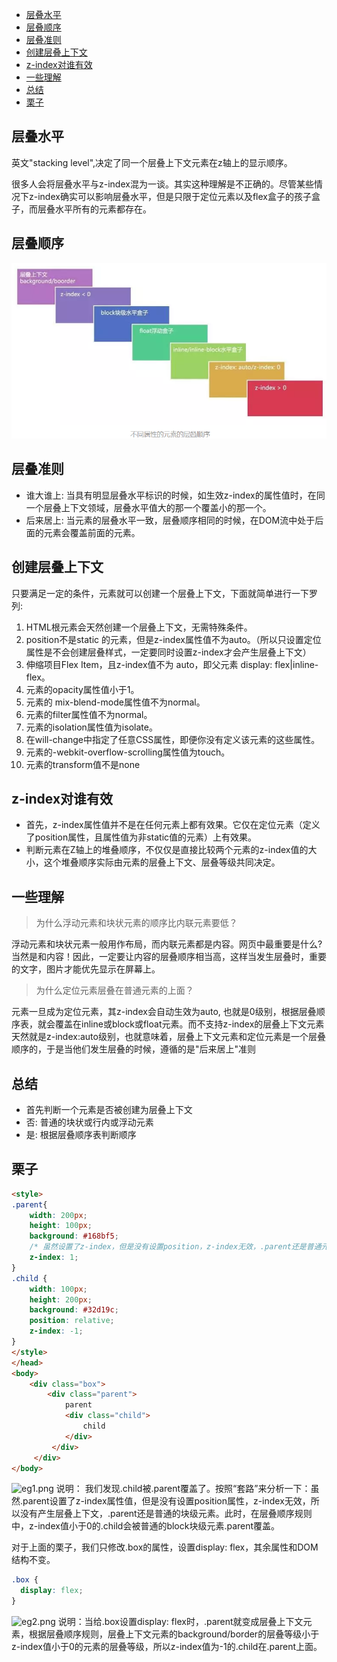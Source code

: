 <!-- TOC -->

- [层叠水平](#层叠水平)
- [层叠顺序](#层叠顺序)
- [层叠准则](#层叠准则)
- [创建层叠上下文](#创建层叠上下文)
- [z-index对谁有效](#z-index对谁有效)
- [一些理解](#一些理解)
- [总结](#总结)
- [栗子](#栗子)

<!-- /TOC -->
## 层叠水平
英文"stacking level",决定了同一个层叠上下文元素在z轴上的显示顺序。

很多人会将层叠水平与z-index混为一谈。其实这种理解是不正确的。尽管某些情况下z-index确实可以影响层叠水平，但是只限于定位元素以及flex盒子的孩子盒子，而层叠水平所有的元素都存在。
## 层叠顺序

![StackingLevel.png](.\images\StackingLevel.png)

## 层叠准则
* 谁大谁上: 当具有明显层叠水平标识的时候，如生效z-index的属性值时，在同一个层叠上下文领域，层叠水平值大的那一个覆盖小的那一个。
* 后来居上: 当元素的层叠水平一致，层叠顺序相同的时候，在DOM流中处于后面的元素会覆盖前面的元素。


## 创建层叠上下文
只要满足一定的条件，元素就可以创建一个层叠上下文，下面就简单进行一下罗列:
1. HTML根元素会天然创建一个层叠上下文，无需特殊条件。
2. position不是static 的元素，但是z-index属性值不为auto。（所以只设置定位属性是不会创建层叠样式，一定要同时设置z-index才会产生层叠上下文）
3. 伸缩项目Flex Item，且z-index值不为 auto，即父元素 display: flex|inline-flex。
4. 元素的opacity属性值小于1。
5. 元素的 mix-blend-mode属性值不为normal。
6. 元素的filter属性值不为normal。
7. 元素的isolation属性值为isolate。
8. 在will-change中指定了任意CSS属性，即便你没有定义该元素的这些属性。
9. 元素的-webkit-overflow-scrolling属性值为touch。
10. 元素的transform值不是none

## z-index对谁有效
* 首先，z-index属性值并不是在任何元素上都有效果。它仅在定位元素（定义了position属性，且属性值为非static值的元素）上有效果。
* 判断元素在Z轴上的堆叠顺序，不仅仅是直接比较两个元素的z-index值的大小，这个堆叠顺序实际由元素的层叠上下文、层叠等级共同决定。

## 一些理解
> 为什么浮动元素和块状元素的顺序比内联元素要低？

浮动元素和块状元素一般用作布局，而内联元素都是内容。网页中最重要是什么? 当然是和内容！因此，一定要让内容的层叠顺序相当高，这样当发生层叠时，重要的文字，图片才能优先显示在屏幕上。
> 为什么定位元素层叠在普通元素的上面？

元素一旦成为定位元素，其z-index会自动生效为auto, 也就是0级别，根据层叠顺序表，就会覆盖在inline或block或float元素。而不支持z-index的层叠上下文元素天然就是z-index:auto级别，也就意味着，层叠上下文元素和定位元素是一个层叠顺序的，于是当他们发生层叠的时候，遵循的是"后来居上"准则

## 总结
- 首先判断一个元素是否被创建为层叠上下文
- 否: 普通的块状或行内或浮动元素
- 是: 根据层叠顺序表判断顺序

## 栗子
```html
<style>
.parent{
    width: 200px;
    height: 100px;
    background: #168bf5;
    /* 虽然设置了z-index，但是没有设置position，z-index无效，.parent还是普通元素，没有产生层叠上下文 */
    z-index: 1;
}
.child {
    width: 100px;
    height: 200px;
    background: #32d19c;
    position: relative;
    z-index: -1;
}
</style>
</head>
<body>
    <div class="box">
        <div class="parent">
            parent
            <div class="child">
                child
            </div>
         </div>
     </div>
</body>
```
![eg1.png](\images\eg1.png)
说明： 我们发现.child被.parent覆盖了。按照“套路”来分析一下：虽然.parent设置了z-index属性值，但是没有设置position属性，z-index无效，所以没有产生层叠上下文，.parent还是普通的块级元素。此时，在层叠顺序规则中，z-index值小于0的.child会被普通的block块级元素.parent覆盖。

对于上面的栗子，我们只修改.box的属性，设置display: flex，其余属性和DOM结构不变。
```css
.box {
  display: flex;
}
```
![eg2.png](\images\eg2.png)
说明：当给.box设置display: flex时，.parent就变成层叠上下文元素，根据层叠顺序规则，层叠上下文元素的background/border的层叠等级小于z-index值小于0的元素的层叠等级，所以z-index值为-1的.child在.parent上面。